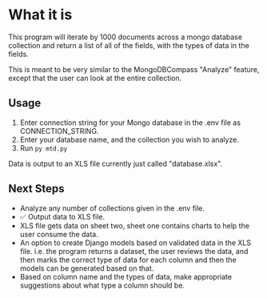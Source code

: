 # What it is

This program will iterate by 1000 documents across a mongo database collection and return a list 
of all of the fields, with the types of data in the fields.

This is meant to be very similar to the MongoDBCompass "Analyze" feature, except that the user
can look at the entire collection.

## Usage
1. Enter connection string for your Mongo database in the .env file as CONNECTION_STRING.
2. Enter your database name, and the collection you wish to analyze.
3. Run `py mtd.py`

Data is output to an XLS file currently just called "database.xlsx".
## Next Steps
* Analyze any number of collections given in the .env file.
* :white_check_mark: Output data to XLS file.
* XLS file gets data on sheet two, sheet one contains charts to help the user consume the data.
* An option to create Django models based on validated data in the XLS file. i.e. the program
returns a dataset, the user reviews the data, and then marks the correct type of data for each column
and then the models can be generated based on that.
* Based on column name and the types of data, make appropriate suggestions about what type a column 
should be.

